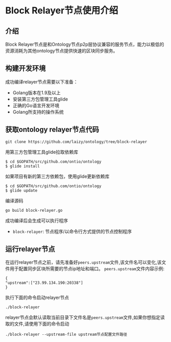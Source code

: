 # Block Relayer节点使用介绍

## 介绍
Block Relayer节点是和Ontology节点p2p层协议兼容的服务节点，能力以极低的资源消耗为其他ontology节点提供快速的区块同步服务。

## 构建开发环境

成功编译relayer节点需要以下准备：

* Golang版本在1.9及以上
* 安装第三方包管理工具glide
* 正确的Go语言开发环境
* Golang所支持的操作系统

## 获取ontology relayer节点代码

```git
git clone https://github.com/laizy/ontology/tree/block-relayer
```

用第三方包管理工具glide拉取依赖库

````shell
$ cd $GOPATH/src/github.com/ontio/ontology
$ glide install
````

如果项目有新的第三方依赖包，使用glide更新依赖库

````shell
$ cd $GOPATH/src/github.com/ontio/ontology
$ glide update
````

编译源码
```
go build block-relayer.go
```

成功编译后会生成可以执行程序

* `block-relayer`: 节点程序/以命令行方式提供的节点控制程序

## 运行relayer节点

在运行relayer节点之前，请先准备好`peers.upstream`文件,该文件名可以变化,该文件用于配置同步区块所需要的节点ip地址和端口。
`peers.upstream`文件内容示例:
```
{
"upstream":["23.99.134.190:20338"]
}
```

执行下面的命令启动relayer节点

```
./block-relayer
```

relayer节点会默认读取当前目录下文件名是`peers.upstream`文件,如果你想指定读取的文件,请使用下面的命令启动

```
./block-relayer --upstream-file upstream节点配置文件路径
```

